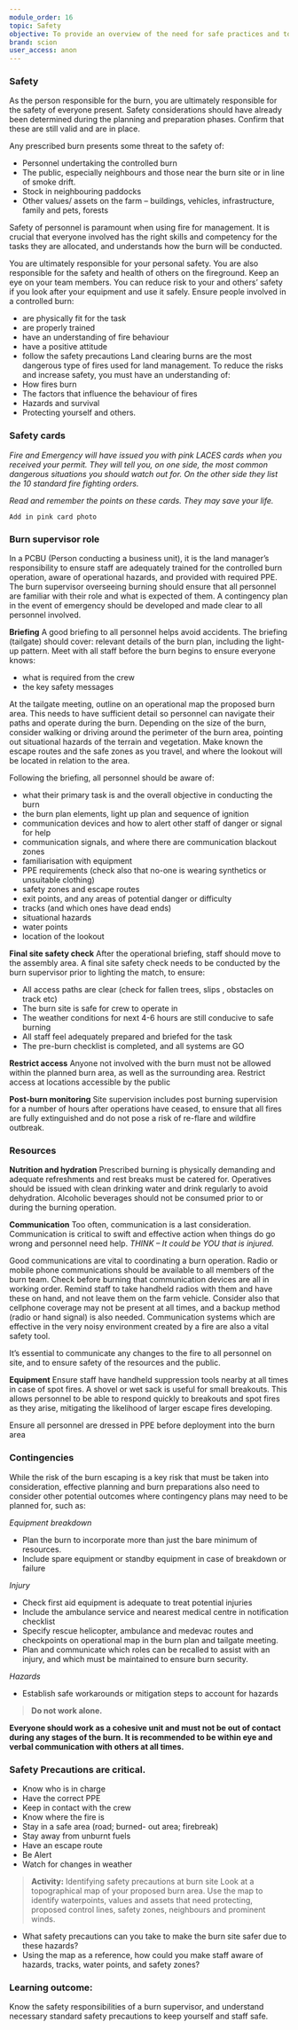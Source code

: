 ```yaml
---
module_order: 16
topic: Safety
objective: To provide an overview of the need for safe practices and to understand the role and responsibility for safety throughout the burn, as the burn supervisor.
brand: scion
user_access: anon
---
```


### Safety

As the person responsible for the burn, you are ultimately responsible for the safety of everyone present.
Safety considerations should have already been determined during the planning and preparation phases. Confirm that these are still valid and are in place.

Any prescribed burn presents some threat to the safety of:
*	Personnel undertaking the controlled burn
*	The public, especially neighbours and those near the burn site or in line of smoke drift.
*	Stock in neighbouring paddocks
*	Other values/ assets on the farm – buildings, vehicles, infrastructure, family and pets, forests

Safety of personnel is paramount when using fire for management. It is crucial that everyone involved has the right skills and competency for the tasks they are allocated, and understands how the burn will be conducted.

You are ultimately responsible for your personal safety. You are also responsible for the safety and health of others on the fireground. Keep an eye on your team members. 
You can reduce risk to your and others’ safety if you look after your equipment and use it safely. Ensure people involved in a controlled burn:
*	are physically fit for the task 
*	are properly trained 
*	have an understanding of fire behaviour 
*	have a positive attitude 
*	follow the safety precautions 
Land clearing burns are the most dangerous type of fires used for land management. To reduce the risks and increase safety, you must have an understanding of:
*	How fires burn
*	The factors that influence the behaviour of fires
*	Hazards and survival
*	Protecting yourself and others.

### Safety cards

_Fire and Emergency will have issued you with pink LACES cards when you received your permit. They will tell you, on one side, the most common dangerous situations you should watch out for. On the other side they list the 10 standard fire fighting orders._

_Read and remember the points on these cards. They may save your life._



`Add in pink card photo`

### Burn supervisor role


In a PCBU (Person conducting a business unit), it is the land manager’s responsibility to ensure staff are adequately trained for the controlled burn operation, aware of operational hazards, and provided with required PPE. The burn supervisor overseeing burning should ensure that all personnel are familiar with their role and what is expected of them. A contingency plan in the event of emergency should be developed and made clear to all personnel involved. 

**Briefing**
A good briefing to all personnel helps avoid accidents. The briefing (tailgate) should cover:
relevant details of the burn plan, including the light-up pattern. Meet with all staff before the burn begins to ensure everyone knows:
*	what is required from the crew
*	the key safety messages 

At the tailgate meeting, outline on an operational map the proposed burn area. This needs to have sufficient detail so personnel can navigate their paths and operate during the burn. Depending on the size of the burn, consider walking or driving around the perimeter of the burn area, pointing out situational hazards of the terrain and vegetation. Make known the escape routes and the safe zones as you travel, and where the lookout will be located in relation to the area. 

Following the briefing, all personnel should be aware of:
*	what their primary task is and the overall objective in conducting the burn
*	the burn plan elements, light up plan and sequence of ignition
*	communication devices and how to alert other staff of danger or signal for help
*	communication signals, and where there are communication blackout zones
*	familiarisation with equipment
*	PPE requirements (check also that no-one is wearing synthetics or unsuitable clothing)
*	safety zones and escape routes
*	exit points, and any areas of potential danger or difficulty
*	tracks (and which ones have dead ends)
*	situational hazards
*	water points
*	location of the lookout 
 
**Final site safety check**
After the operational briefing, staff should move to the assembly area. A final site safety check needs to be conducted by the burn supervisor prior to lighting the match, to ensure:
*	All access paths are clear (check for fallen trees, slips , obstacles on track etc)
*	The burn site is safe for crew to operate in
*	The weather conditions for next 4-6 hours are still conducive to safe burning
*	All staff feel adequately prepared and briefed for the task 
*	The pre-burn checklist is completed, and all systems are GO

**Restrict access**
Anyone not involved with the burn must not be allowed within the planned burn area, as well as the surrounding area. Restrict access at locations accessible by the public

**Post-burn monitoring**
Site supervision includes post burning supervision for a number of hours after operations have ceased, to ensure that all fires are fully extinguished and do not pose a risk of re-flare and wildfire outbreak.

### Resources

**Nutrition and hydration**
Prescribed burning is physically demanding and adequate refreshments and rest breaks must be catered for. Operatives should be issued with clean drinking water and drink regularly to avoid dehydration. Alcoholic beverages should not be consumed prior to or during the burning operation.

**Communication**
Too often, communication is a last consideration. Communication is critical to swift and effective action when things do go wrong and personnel need help.
_THINK – It could be YOU that is injured._

Good communications are vital to coordinating a burn operation. Radio or mobile phone communications should be available to all members of the burn team. Check before burning that communication devices are all in working order. Remind staff to take handheld radios with them and have these on hand, and not leave them on the farm vehicle. Consider also that cellphone coverage may not be present at all times, and a backup method (radio or hand signal) is also needed. Communication systems which are effective in the very noisy environment created by a fire are also a vital safety tool.

It’s essential to communicate any changes to the fire to all personnel on site, and to ensure safety of the resources and the public. 

**Equipment**
Ensure staff have handheld suppression tools nearby at all times in case of spot fires. A shovel or wet sack is useful for small breakouts. This allows personnel to be able to respond quickly to breakouts and spot fires as they arise, mitigating the likelihood of larger escape fires developing.

Ensure all personnel are dressed in PPE before deployment into the burn area

### Contingencies

While the risk of the burn escaping is a key risk that must be taken into consideration, effective planning and burn preparations also need to consider other potential outcomes where contingency plans may need to be planned for, such as: 

_Equipment breakdown_
*	Plan the burn to incorporate more than just the bare minimum of resources. 
*	Include spare equipment or standby equipment in case of breakdown or failure

_Injury_
*	Check first aid equipment is adequate to treat potential injuries
*	Include the ambulance service and nearest medical centre in notification checklist
*	Specify rescue helicopter, ambulance and medevac routes and checkpoints on operational map in the burn plan and tailgate meeting.
*	Plan and  communicate which roles can be recalled to assist with an injury, and which must be maintained to ensure burn security.

_Hazards_
*	Establish safe workarounds or mitigation steps to account for hazards

> **Do not work alone.**

**Everyone should work as a cohesive unit and must not be out of contact during any stages of the burn. It is recommended to be within eye and verbal communication with others at all times.**

### Safety Precautions are critical.

* Know who is in charge
* Have the correct PPE
* Keep in contact with the crew
* Know where the fire is
* Stay in a safe area (road; burned- out area; firebreak)
* Stay away from unburnt fuels
* Have an escape route
* Be Alert
* Watch for changes in weather

>__Activity:__  Identifying safety precautions at burn site
Look at a topographical map of your proposed burn area. Use the map to identify waterpoints, values and assets that need protecting, proposed control lines, safety zones, neighbours and prominent winds. 
* What safety precautions can you take to make the burn site safer due to these hazards?
* Using the map as a reference, how could you make staff aware of hazards, tracks, water points, and safety zones?

### Learning outcome: 

Know the safety responsibilities of a burn supervisor, and understand necessary standard safety precautions to keep yourself and staff safe.


